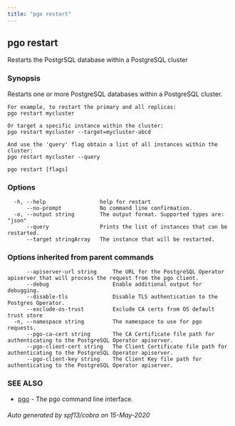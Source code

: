 ```yaml
---
title: "pgo restart"
---
```

## pgo restart

Restarts the PostgrSQL database within a PostgreSQL cluster

### Synopsis

Restarts one or more PostgreSQL databases within a PostgreSQL cluster.
	
	For example, to restart the primary and all replicas:
	pgo restart mycluster

	Or target a specific instance within the cluster:
	pgo restart mycluster --target=mycluster-abcd
	
	And use the 'query' flag obtain a list of all instances within the cluster:
	pgo restart mycluster --query

```
pgo restart [flags]
```

### Options

```
  -h, --help                 help for restart
      --no-prompt            No command line confirmation.
  -o, --output string        The output format. Supported types are: "json"
      --query                Prints the list of instances that can be restarted.
      --target stringArray   The instance that will be restarted.
```

### Options inherited from parent commands

```
      --apiserver-url string     The URL for the PostgreSQL Operator apiserver that will process the request from the pgo client.
      --debug                    Enable additional output for debugging.
      --disable-tls              Disable TLS authentication to the Postgres Operator.
      --exclude-os-trust         Exclude CA certs from OS default trust store
  -n, --namespace string         The namespace to use for pgo requests.
      --pgo-ca-cert string       The CA Certificate file path for authenticating to the PostgreSQL Operator apiserver.
      --pgo-client-cert string   The Client Certificate file path for authenticating to the PostgreSQL Operator apiserver.
      --pgo-client-key string    The Client Key file path for authenticating to the PostgreSQL Operator apiserver.
```

### SEE ALSO

* [pgo](/pgo-client/reference/pgo/)	 - The pgo command line interface.

###### Auto generated by spf13/cobra on 15-May-2020
